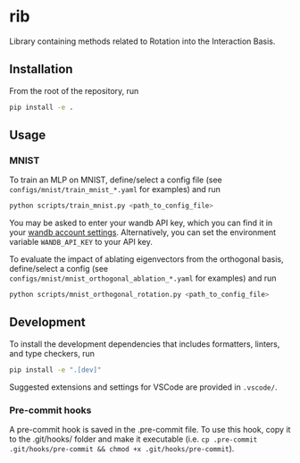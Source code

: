 # rib

Library containing methods related to Rotation into the Interaction Basis.

## Installation

From the root of the repository, run

```bash
pip install -e .
```

## Usage

### MNIST

To train an MLP on MNIST, define/select a config file (see `configs/mnist/train_mnist_*.yaml` for examples) and run

```bash
python scripts/train_mnist.py <path_to_config_file>
```

You may be asked to enter your wandb API key, which you can find it in your [wandb account settings](https://wandb.ai/settings). Alternatively, you can set the environment variable `WANDB_API_KEY` to your API key.

To evaluate the impact of ablating eigenvectors from the orthogonal basis, define/select a config (see `configs/mnist/mnist_orthogonal_ablation_*.yaml` for examples) and run

```bash
python scripts/mnist_orthogonal_rotation.py <path_to_config_file>
```

## Development

To install the development dependencies that includes formatters, linters, and type checkers, run

```bash
pip install -e ".[dev]"
```

Suggested extensions and settings for VSCode are provided in `.vscode/`.

### Pre-commit hooks

A pre-commit hook is saved in the .pre-commit file. To use this hook, copy it to the .git/hooks/ folder and make it executable (i.e. `cp .pre-commit .git/hooks/pre-commit && chmod +x .git/hooks/pre-commit`).